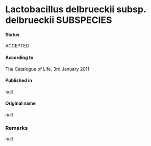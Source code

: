 # Lactobacillus delbrueckii subsp. delbrueckii SUBSPECIES

#### Status
ACCEPTED

#### According to
The Catalogue of Life, 3rd January 2011

#### Published in
null

#### Original name
null

### Remarks
null